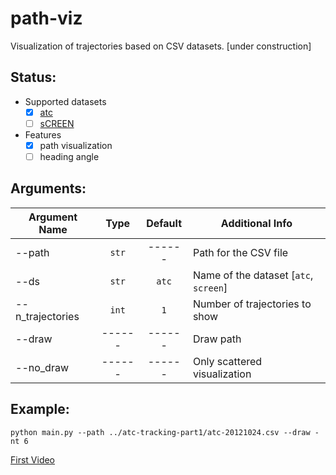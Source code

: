 # path-viz
Visualization of trajectories based on CSV datasets.
[under construction]


## Status:

- Supported datasets
    - [x] [atc](http://www.irc.atr.jp/crest2010_HRI/ATC_dataset/)
    - [ ] [sCREEN](https://vrai.dii.univpm.it/content/screen-dataset)
- Features
    - [x] path visualization
    - [ ] heading angle

## Arguments:

| Argument Name      |   Type   |    Default    | Additional Info                         |
| ------------------ | :------: | :-----------: | --------------------------------------- |
| --path             |  `str`   |    ------     | Path for the CSV file                   |
| --ds               |  `str`   |    `atc`      | Name of the dataset [`atc`, `screen`]   |
| --n_trajectories   | `int`    |    `1`        | Number of trajectories to show          |
| --draw             | ------   |    ------     | Draw path                               |
| --no_draw          | ------   |    ------     | Only scattered visualization            |


## Example:
```
python main.py --path ../atc-tracking-part1/atc-20121024.csv --draw -nt 6
```

[First Video](https://www.youtube.com/watch?v=SxBLP2oAiGc&list=PL8k82WSQRJKz3dgyfyH0HgmMplfczbxO6&index=3)